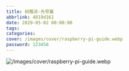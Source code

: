 ```yaml
---
title: 树莓派-先导篇
abbrlink: 4819d161
date: 2020-05-02 00:00:00
tags:
categories:
cover: /images/cover/raspberry-pi-guide.webp
password: 123456
---
```


![/images/cover/raspberry-pi-guide.webp](/images/cover/raspberry-pi-guide.webp)

<!-- https://unsplash.com/photos/closeup-photo-of-circuit-board-FCrYdP8gohg-- -->

